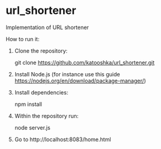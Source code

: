 # url_shortener
Implementation of URL shortener

How to run it:

1) Clone the repository:

    git clone https://github.com/katooshka/url_shortener.git

2) Install Node.js (for instance use this guide https://nodejs.org/en/download/package-manager/)

3) Install dependencies:

    npm install 

4) Within the repository run:

    node server.js
    
5) Go to http://localhost:8083/home.html
